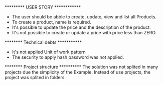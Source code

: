 ********* USER STORY ************
- The user should be abble to create, update, view and list all Products.
- To create a product, name is required.
- It's possible to update the price and the description of the product.
- It's not possible to create or update a price with price less than ZERO.


******** Technical debts ***********
- It's not applied Unit of work pattern
- The security to apply hash password was not applied.

******** Project structure **********
The solution was not splited in many projects due the simplicity of the Example. 
Instead of use projects, the project was splited in folders.
